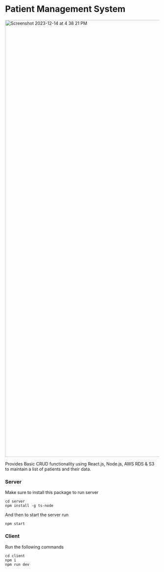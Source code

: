 # Patient Management System

<img width="1425" alt="Screenshot 2023-12-14 at 4 38 21 PM" src="https://github.com/Maham-Anwaar/Patient-Management-System/assets/36509445/289fb0d9-0bdd-47bb-ac69-c65c12023202">

Provides Basic CRUD functionality using React.js, Node.js, AWS RDS & S3  to maintain a list of patients and their data. 


### Server
Make sure to install this package to run server
```
cd server
npm install -g ts-node
```
And then to start the server run 
```
npm start
```

### Client
Run the following commands

```
cd client
npm i
npm run dev
```
